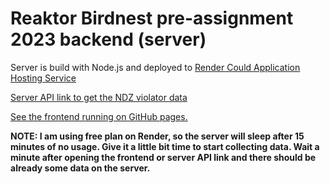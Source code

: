 # Reaktor Birdnest pre-assignment 2023 backend (server)

Server is build with Node.js and deployed to [Render Could Application Hosting Service](https://render.com/)

[Server API link to get the NDZ violator data](https://birdnest-api-vn.onrender.com/api/violations/)

[See the frontend running on GitHub pages.](https://niemiville.github.io/reaktor-birdnest/)

**NOTE: I am using free plan on Render, so the server will sleep after 15 minutes of no usage. Give it a little bit time to start collecting data. Wait a minute after opening the frontend or server API link and there should be already some data on the server.**
